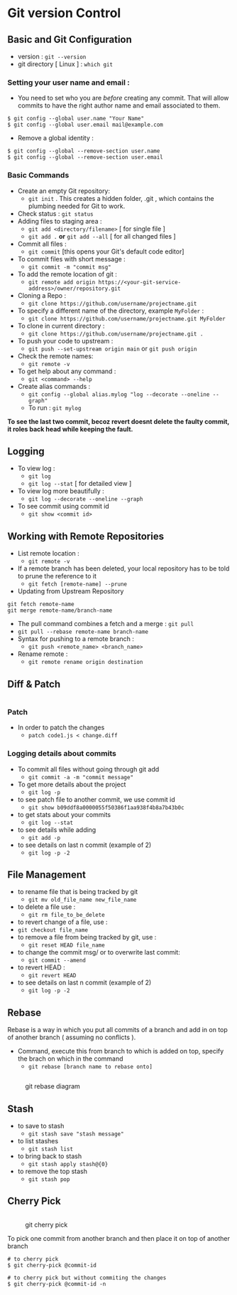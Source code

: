 # Git version Control

## Basic and Git Configuration

* version : `git --version`
* git directory \[ Linux ] : `which git`

### Setting your user name and email :

* You need to set who you are _before_ creating any commit. That will allow commits to have the right author name and email associated to them.

```
$ git config --global user.name "Your Name"
$ git config --global user.email mail@example.com
```

* Remove a global identity :

```
$ git config --global --remove-section user.name
$ git config --global --remove-section user.email
```

### Basic Commands

* Create an empty Git repository:
  * `git init` . This creates a hidden folder, .git , which contains the plumbing needed for Git to work.
* Check status : `git status`
* Adding files to staging area :
  * `git add <directory/filename>` \[ for single file ]
  * `git add .` **or** `git add --all` \[ for all changed files ]
* Commit all files :
  * `git commit` \[this opens your Git's default code editor]
* To commit files with short message :
  * `git commit -m "commit msg"`
* To add the remote location of git :
  * `git remote add origin https://<your-git-service-address>/owner/repository.git`
* Cloning a Repo :
  * `git clone https://github.com/username/projectname.git`
* To specify a different name of the directory, example `MyFolder` :
  * `git clone https://github.com/username/projectname.git MyFolder`
* To clone in current directory :
  * `git clone https://github.com/username/projectname.git .`
* To push your code to upstream :
  * `git push --set-upstream origin main` or `git push origin`
* Check the remote names:
  * `git remote -v`
* To get help about any command :
  * `git <command> --help`
* Create alias commands :
  * `git config --global alias.mylog "log --decorate --oneline --graph"`
  * To run : `git mylog`

**To see the last two commit, becoz revert doesnt delete the faulty commit, it roles back head while keeping the fault.**

## Logging

* To view log :
  * `git log`
  * `git log --stat` \[ for detailed view ]
* To view log more beautifully :
  * `git log --decorate --oneline --graph`
* To see commit using commit id
  * `git show <commit id>`

## Working with Remote Repositories

* List remote location :
  * `git remote -v`
* If a remote branch has been deleted, your local repository has to be told to prune the reference to it
  * `git fetch [remote-name] --prune`
* Updating from Upstream Repository

```
git fetch remote-name
git merge remote-name/branch-name
```

* The pull command combines a fetch and a merge : `git pull`
* `git pull --rebase remote-name branch-name`
* Syntax for pushing to a remote branch :
  * `git push <remote_name> <branch_name>`
* Rename remote :
  * `git remote rename origin destination`

## Diff & Patch

<figure><img src="../../.gitbook/assets/jdbc.png" alt=""><figcaption></figcaption></figure>

### Patch

* In order to patch the changes
  * `patch code1.js < change.diff`

### Logging details about commits

* To commit all files without going through git add
  * `git commit -a -m "commit message"`
* To get more details about the project
  * `git log -p`
* to see patch file to another commit, we use commit id
  * `git show b09ddf8a0000055f50386f1aa938f4b8a7b43b0c`
* to get stats about your commits
  * `git log --stat`
* to see details while adding
  * `git add -p`
* to see details on last n commit (example of 2)
  * `git log -p -2`

## File Management

* to rename file that is being tracked by git
  * `git mv old_file_name new_file_name`
* to delete a file use :
  * `git rm file_to_be_delete`
* to revert change of a file, use :
* `git checkout file_name`
* to remove a file from being tracked by git, use :
  * `git reset HEAD file_name`
* to change the commit msg/ or to overwrite last commit:
  * `git commit --amend`
* to revert HEAD :
  * `git revert HEAD`
* to see details on last n commit (example of 2)
  * `git log -p -2`

## Rebase

Rebase is a way in which you put all commits of a branch and add in on top of another branch ( assuming no conflicts ).

* Command, execute this from branch to which is added on top, specify the brach on which in the command
  * `git rebase [branch name to rebase onto]`

<figure><img src="../../.gitbook/assets/git rebase.png" alt=""><figcaption><p>git rebase diagram</p></figcaption></figure>

## Stash

* to save to stash
  * `git stash save "stash message"`
* to list stashes
  * `git stash list`
* to bring back to stash
  * `git stash apply stash@{0}`
* to remove the top stash
  * `git stash pop`

## Cherry Pick

<figure><img src="../../.gitbook/assets/git cherry pick.jpg" alt=""><figcaption><p>git cherry pick</p></figcaption></figure>

To pick one commit from another branch and then place it on top of another branch

```
# to cherry pick
$ git cherry-pick @commit-id

# to cherry pick but without commiting the changes
$ git cherry-pick @commit-id -n
```
